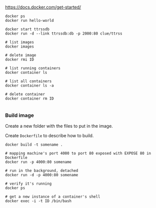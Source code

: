 https://docs.docker.com/get-started/

```
docker ps
docker run hello-world

docker start ttrssdb
docker run -d --link ttrssdb:db -p 2000:80 clue/ttrss

# list images
docker images

# delete image
docker rmi ID

# list running containers
docker container ls

# list all containers
docker container ls -a

# delete container
docker container rm ID


```

### Build image

Create a new folder with the files to put in the image.

Create `Dockerfile` to describe how to build.

```
docker build -t somename .

# mapping machine's port 4000 to port 80 exposed with EXPOSE 80 in Dockerfile
docker run -p 4000:80 somename

# run in the background, detached
docker run -d -p 4000:80 somename

# verify it's running
docker ps

# get a new instance of a container's shell
docker exec -i -t ID /bin/bash

```

